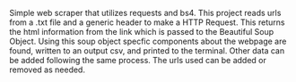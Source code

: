 Simple web scraper that utilizes requests and bs4. This project reads urls from a .txt file and a generic header to make a HTTP Request. This returns the html information from the link which is passed to the Beautiful Soup Object. Using this soup object specfic components about the webpage are found, written to an output csv, and printed to the terminal. Other data can be added following the same process. The urls used can be added or removed as needed.
